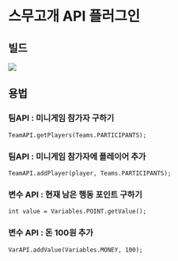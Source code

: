 # **스무고개 API 플러그인**

## 빌드
[![](https://jitpack.io/v/khy010802/TwentyQuestionAPI.svg)](https://jitpack.io/#khy010802/TwentyQuestionAPI)

## 용법

### 팀API : 미니게임 참가자 구하기
```
TeamAPI.getPlayers(Teams.PARTICIPANTS);
```

### 팀API : 미니게임 참가자에 플레이어 추가
```
TeamAPI.addPlayer(player, Teams.PARTICIPANTS);
```



### 변수 API : 현재 남은 행동 포인트 구하기
```
int value = Variables.POINT.getValue();
```

### 변수 API : 돈 100원 추가
```
VarAPI.addValue(Variables.MONEY, 100);
```